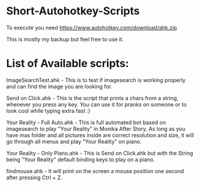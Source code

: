 # Short-Autohotkey-Scripts
To execute you need https://www.autohotkey.com/download/ahk.zip

This is mostly my backup but feel free to use it.

# List of Available scripts:

ImageSearchTest.ahk - This is to test if imagesearch is working properly and can find the image you are looking for.

Send on Click.ahk - This is the script that prints a chars from a string, whenever you press any key. You can use it for pranks on someone or to look cool while typing extra fast :)

Your Reality - Full Auto.ahk - This is full automated bot based on imagesearch to play "Your Reality" in Monika After Story. As long as you have mas folder and all pictures inside are correct resolution and size, it will go through all menus and play "Your Reality" on piano.

Your Reality - Only Piano.ahk - This is Send on Click.ahk but with the String being "Your Reality" default binding keys to play on a piano.

findmouse.ahk - It will print on the screen a mouse position one second after pressing Ctrl + Z.